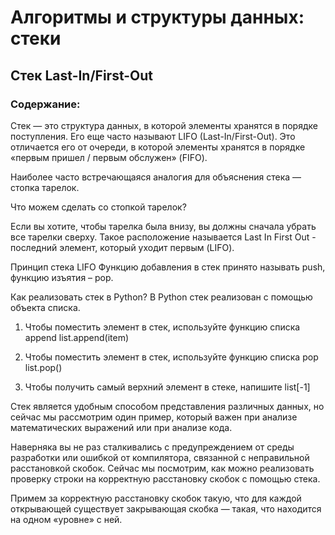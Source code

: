 # Алгоритмы и структуры данных: стеки

## Стек Last-In/First-Out
### Содержание:

Стек — это структура данных, в которой элементы хранятся в порядке поступления. Его еще часто называют LIFO (Last-In/First-Out). Это отличается его от очереди, в которой элементы хранятся в порядке «первым пришел / первым обслужен» (FIFO).

Наиболее часто встречающаяся аналогия для объяснения стека — стопка тарелок.

Что можем сделать со стопкой тарелок?

Если вы хотите, чтобы тарелка была внизу, вы должны сначала убрать все тарелки сверху. Такое расположение называется Last In First Out - последний элемент, который уходит первым (LIFO).

Принцип стека LIFO
Функцию добавления в стек принято называть push, функцию изъятия – pop.

Как реализовать стек в Python?
В Python стек реализован с помощью объекта списка.

1. Чтобы поместить элемент в стек, используйте функцию списка append list.append(item)
2. Чтобы поместить элемент в стек, используйте функцию списка pop list.pop()

3. Чтобы получить самый верхний элемент в стеке, напишите list[-1]

Стек является удобным способом представления различных данных, но сейчас мы рассмотрим один пример, который важен при анализе математических выражений или при анализе кода.

Наверняка вы не раз сталкивались с предупреждением от среды разработки или ошибкой от компилятора, связанной с неправильной расстановкой скобок. Сейчас мы посмотрим, как можно реализовать проверку строки на корректную расстановку скобок с помощью стека.

Примем за корректную расстановку скобок такую, что для каждой открывающей существует закрывающая скобка — такая, что находится на одном «уровне» с ней. 
